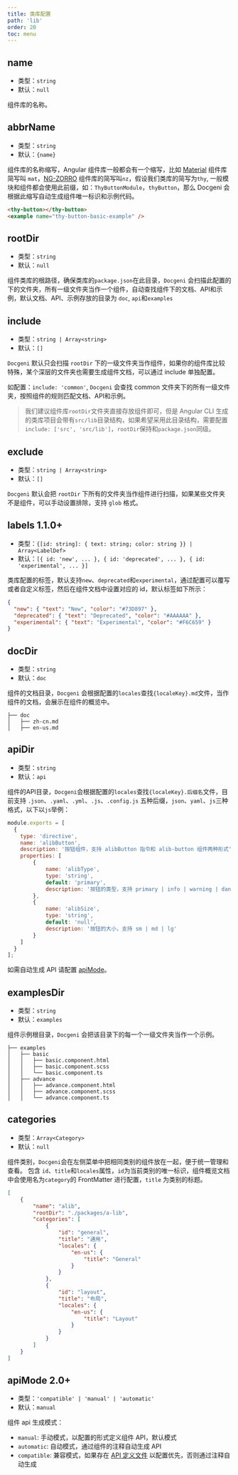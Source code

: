 ```yaml
---
title: 类库配置
path: 'lib'
order: 20
toc: menu
---
```


## name

- 类型：`string`
- 默认：`null`

组件库的名称。

## abbrName

- 类型：`string`
- 默认：`{name}`

组件库的名称缩写，Angular 组件库一般都会有一个缩写，比如 [Material](https://material.angular.io/components) 组件库简写叫 `mat`，[NG-ZORRO](https://ng.ant.design/components/overview/zh) 组件库的简写叫`nz`，假设我们类库的简写为`thy`, 一般模块和组件都会使用此前缀，如：`ThyButtonModule`，`thyButton`，那么 Docgeni 会根据此缩写自动生成组件唯一标识和示例代码。

```html
<thy-button></thy-button>
<example name="thy-button-basic-example" />
```

## rootDir

- 类型：`string`
- 默认：`null`

组件类库的根路径，确保类库的`package.json`在此目录，`Docgeni` 会扫描此配置的下的文件夹，所有一级文件夹当作一个组件，自动查找组件下的文档、API和示例，默认文档、API、示例存放的目录为 `doc`, `api`和`examples`

## include

- 类型：`string | Array<string>`
- 默认：`[]`

`Docgeni` 默认只会扫描 `rootDir` 下的一级文件夹当作组件，如果你的组件库比较特殊，某个深层的文件夹也需要生成组件文档，可以通过 include 单独配置。

如配置：`include: 'common'`, `Docgeni` 会查找 common 文件夹下的所有一级文件夹，按照组件的规则匹配文档、API和示例。

> 我们建议组件库`rootDir`文件夹直接存放组件即可，但是 Angular CLI 生成的类库项目会带有`src/lib`目录结构，如果希望采用此目录结构，需要配置 `include: ['src', 'src/lib']`，`rootDir`保持和`package.json`同级。

## exclude

- 类型：`string | Array<string>`
- 默认：`[]`

`Docgeni` 默认会把 `rootDir` 下所有的文件夹当作组件进行扫描，如果某些文件夹不是组件，可以手动设置排除，支持 `glob` 格式。

## labels <label>1.1.0+</label>
- 类型：`{[id: string]: { text: string; color: string }} | Array<LabelDef>`
- 默认：`[{ id: 'new', ... }, { id: 'deprecated', ... }, { id: 'experimental', ... }]`

类库配置的标签，默认支持`new`、`deprecated`和`experimental`，通过配置可以覆写或者自定义标签，然后在组件文档中设置对应的 id，默认标签如下所示：
```json
{
  "new": { "text": "New", "color": "#73D897" },
  "deprecated": { "text": "Deprecated", "color": "#AAAAAA" },
  "experimental": { "text": "Experimental", "color": "#F6C659" }
}
```

## docDir

- 类型：`string`
- 默认：`doc`

组件的文档目录，`Docgeni` 会根据配置的`locales`查找`{localeKey}.md`文件，当作组件的文档，会展示在组件的概览中。
```
├── doc
│   ├── zh-cn.md
│   ├── en-us.md
```

## apiDir

- 类型：`string`
- 默认：`api`

组件的API目录，`Docgeni`会根据配置的`locales`查找`{localeKey}.后缀名`文件，目前支持 `.json`、`.yaml`、`.yml`、`.js`、`.config.js` 五种后缀，`json`、`yaml`、`js`三种格式，以下以`js`举例：

```js
module.exports = [
  {
    type: 'directive',
    name: 'alibButton',
    description: '按钮组件，支持 alibButton 指令和 alib-button 组件两种形式', // Optional
    properties: [
        {
            name: 'alibType',
            type: 'string',
            default: 'primary',
            description: '按钮的类型，支持 primary | info | warning | danger' 
        },
        {
            name: 'alibSize',
            type: 'string',
            default: 'null', 
            description: '按钮的大小，支持 sm | md | lg'
        }
    ]
  }
];

```
如需自动生成 API 请配置 [apiMode](/configuration/lib#apimode-<label>1-2-0+</label>)。

## examplesDir

- 类型：`string`
- 默认：`examples`

组件示例根目录，`Docgeni` 会把该目录下的每一个一级文件夹当作一个示例。

```
├── examples
│   ├── basic
│   │   ├── basic.component.html
│   │   ├── basic.component.scss
│   │   └── basic.component.ts
│   ├── advance
│   │   ├── advance.component.html
│   │   ├── advance.component.scss
│   │   └── advance.component.ts
```

## categories

- 类型：`Array<Category>`
- 默认：`null`

组件类别，`Docgeni`会在左侧菜单中把相同类别的组件放在一起，便于统一管理和查看。
包含 `id`、`title`和`locales`属性，`id`为当前类别的唯一标识，组件概览文档中会使用名为`category`的 FrontMatter 进行配置，`title` 为类别的标题。
```json
[
    {
        "name": "alib",
        "rootDir": "./packages/a-lib",
        "categories": [
            {
                "id": "general",
                "title": "通用",
                "locales": {
                    "en-us": {
                        "title": "General"
                    }
                }
            },
            {
                "id": "layout",
                "title": "布局",
                "locales": {
                    "en-us": {
                        "title": "Layout"
                    }
                }
            }
        ]
    }
]
```
## apiMode <label>2.0+</label>

- 类型：`'compatible' | 'manual' | 'automatic'`
- 默认：`manual`

组件 api 生成模式：

- `manual`: 手动模式，以配置的形式定义组件 API，默认模式
- `automatic`: 自动模式，通过组件的注释自动生成 API
- `compatible`: 兼容模式，如果存在 [API 定义文件](configuration/lib#apidir) 以配置优先，否则通过注释自动生成
